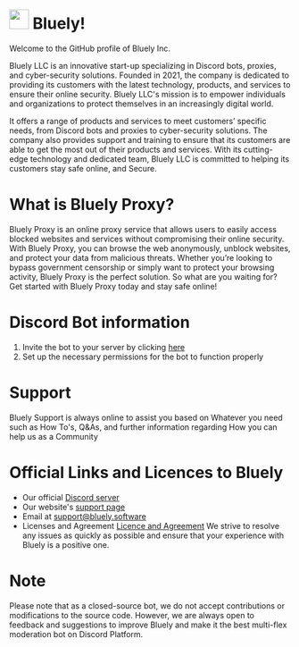 <h1><a href="https://bluely.software"><img height="35px" src="https://raw.githubusercontent.com/bluely-inc/.github/main/emotes/laptop.png"></a> <b>Bluely!</b></h1>

Welcome to the GitHub profile of Bluely Inc.

Bluely LLC is an innovative start-up specializing in Discord bots, proxies, and cyber-security solutions. 
Founded in 2021, the company is dedicated to providing its customers with the latest technology, products, and services to ensure their online security. Bluely LLC's mission is to empower individuals and organizations to protect themselves in an increasingly digital world. 

It offers a range of products and services to meet customers’ specific needs, from Discord bots and proxies to cyber-security solutions. The company also provides support and training to ensure that its customers are able to get the most out of their products and services. With its cutting-edge technology and dedicated team, Bluely LLC is committed to helping its customers stay safe online, and Secure.


# What is Bluely Proxy?
  Bluely Proxy is an online proxy service that allows users to easily access blocked websites and services without compromising their online security. With Bluely Proxy, you can browse the web anonymously, unblock websites, and protect your data from malicious threats. Whether you’re looking to bypass government censorship or simply want to protect your browsing activity, Bluely Proxy is the perfect solution. So what are you waiting for? Get started with Bluely Proxy today and stay safe online!


# Discord Bot information

1. Invite the bot to your server by clicking [here](https://discord.com/api/oauth2/authorize?client_id=1068782979566018631&permissions=8&scope=bot%20applications.commands)
2. Set up the necessary permissions for the bot to function properly

# Support
Bluely Support is always online to assist you based on Whatever you need such as How To's, Q&As, and further information regarding How you can help us as a Community


# Official Links and Licences to Bluely
- Our official [Discord server](https://discord.gg/Mp5cZNSmHG)
- Our website's [support page](support.bluely.software)
- Email at support@bluely.software
- Licenses and Agreement [Licence and Agreement](https://support.bluely.software/hc/en-us/articles/12671641069211-Licenses-and-Agreements-)
We strive to resolve any issues as quickly as possible and ensure that your experience with Bluely is a positive one.


# Note
Please note that as a closed-source bot, we do not accept contributions or modifications to the source code. However, we are always open to feedback and suggestions to improve Bluely and make it the best multi-flex moderation bot on Discord Platform.
